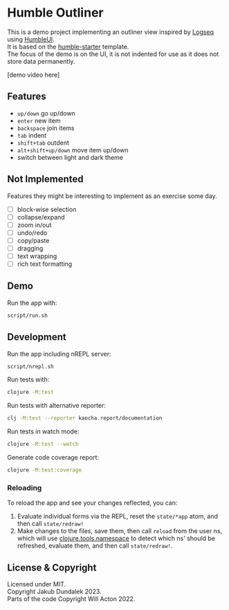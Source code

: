 
# Humble Outliner

This is a demo project implementing an outliner view inspired by [Logseq](https://logseq.com/) using [HumbleUI](https://github.com/HumbleUI/HumbleUI).  
It is based on the [humble-starter](https://github.com/lilactown/humble-starter) template.  
The focus of the demo is on the UI, it is not indented for use as it does not store data permanently.

[demo video here]

## Features

- `up/down` go up/down
- `enter` new item
- `backspace` join items
- `tab` indent
- `shift+tab` outdent
- `alt+shift+up/down` move item up/down
- switch between light and dark theme

## Not Implemented

Features they might be interesting to implement as an exercise some day.

- [ ] block-wise selection
- [ ] collapse/expand
- [ ] zoom in/out
- [ ] undo/redo
- [ ] copy/paste
- [ ] dragging
- [ ] text wrapping
- [ ] rich text formatting

## Demo

Run the app with:

```sh
script/run.sh
```

## Development

Run the app including nREPL server:
```sh
script/nrepl.sh
```

Run tests with:
```sh
clojure -M:test
```

Run tests with alternative reporter:
```sh
clj -M:test --reporter kaocha.report/documentation
```

Run tests in watch mode:
```sh
clojure -M:test --watch
```

Generate code coverage report:
```sh
clojure -M:test:coverage
```

### Reloading

To reload the app and see your changes reflected, you can:

1. Evaluate individual forms via the REPL, reset the `state/*app` atom, and then
   call `state/redraw!`
2. Make changes to the files, save them, then call `reload` from the user ns,
   which will use [clojure.tools.namespace](https://github.com/clojure/tools.namespace)
   to detect which ns' should be refreshed, evaluate them, and then call
   `state/redraw!`.

## License & Copyright

Licensed under MIT.  
Copyright Jakub Dundalek 2023.  
Parts of the code Copyright Will Acton 2022.
